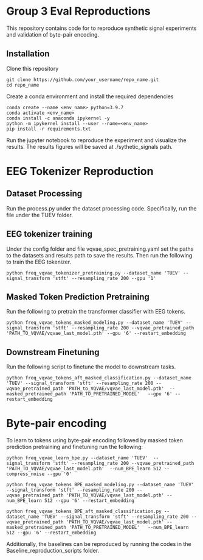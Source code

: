 # Group 3 Eval Reproductions

This repository contains code for to reproduce synthetic signal experiments and validation of byte-pair encoding.

## Installation
Clone this repository
```
git clone https://github.com/your_username/repo_name.git
cd repo_name
```

Create a conda environment and install the required dependencies
```
conda create --name <env_name> python=3.9.7
conda activate <env_name>
conda install -c anaconda ipykernel -y
python -m ipykernel install --user --name=<env_name>
pip install -r requirements.txt
```

Run the jupyter notebook to reproduce the experiment and visualize the results. The results figures will be saved at ./sythetic_signals path.


# EEG Tokenizer Reproduction

## Dataset Processing
Run the process.py under the dataset processing code. Specifically, run the file under the TUEV folder.

## EEG tokenizer training
Under the config folder and file vqvae_spec_pretraining.yaml set the paths to the datasets and results path to save the results. Then run the following to train the EEG tokenizer.
```
python freq_vqvae_tokenizer_pretraining.py --dataset_name 'TUEV' --signal_transform 'stft' --resampling_rate 200 --gpu '1'
```

## Masked Token Prediction Pretraining
Run the following to pretrain the transformer classifier with EEG tokens.
```
python freq_vqvae_tokens_masked_modeling.py --dataset_name 'TUEV' --signal_transform 'stft' --resampling_rate 200 --vqvae_pretrained_path 'PATH_TO_VQVAE/vqvae_last_model.pth' --gpu '6' --restart_embedding

```


## Downstream Finetuning
Run the following script to finetune the model to downstream tasks.

```
python freq_vqvae_tokens_aft_masked_classification.py --dataset_name 'TUEV' --signal_transform 'stft' --resampling_rate 200 --vqvae_pretrained_path 'PATH_to_VQVAE/vqvae_last_model.pth'  --masked_pretrained_path 'PATH_TO_PRETRAINED_MODEL'   --gpu '6' --restart_embedding
```

# Byte-pair encoding
To learn to tokens using byte-pair encoding followed by masked token prediction pretraining and finetuning run the following:

```
python freq_vqvae_learn_bpe.py --dataset_name 'TUEV'  --signal_transform 'stft' --resampling_rate 200 --vqvae_pretrained_path 'PATH_TO_VQVAE/vqvae_last_model.pth'  --num_BPE_learn 512 --compress_noise --gpu '0'
```
```
python freq_vqvae_tokens_BPE_masked_modeling.py --dataset_name 'TUEV' --signal_transform 'stft' --resampling_rate 200 --vqvae_pretrained_path 'PATH_TO_VQVAE/vqvae_last_model.pth' --num_BPE_learn 512 --gpu '6' --restart_embedding

```
```
python freq_vqvae_tokens_BPE_aft_masked_classification.py --dataset_name 'TUEV' --signal_transform 'stft' --resampling_rate 200 --vqvae_pretrained_path 'PATH_TO_VQVAE/vqvae_last_model.pth' --masked_pretrained_path 'PATH_TO_PRETRAINED_MODEL'   --num_BPE_learn 512 --gpu '6' --restart_embedding

```

Additionally, the baselines can be reproduced by running the codes in the Baseline_reproduction_scripts folder.


